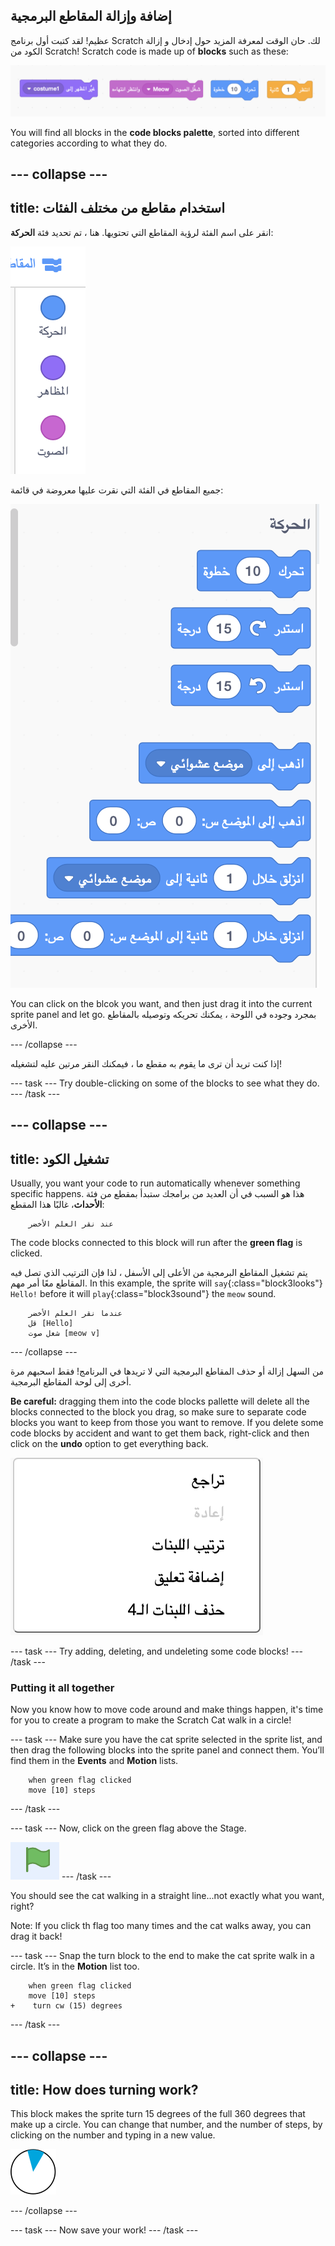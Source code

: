 ## إضافة وإزالة المقاطع البرمجية

عظيم! لقد كتبت أول برنامج Scratch لك. حان الوقت لمعرفة المزيد حول إدخال و إزالة الكود من Scratch! Scratch code is made up of **blocks** such as these:

![](images/code1.png)

You will find all blocks in the **code blocks palette**, sorted into different categories according to what they do.

## \--- collapse \---

## title: استخدام مقاطع من مختلف الفئات

انقر على اسم الفئة لرؤية المقاطع التي تحتويها. هنا ، تم تحديد فئة **الحركة**:

![](images/code2a.png)

جميع المقاطع في الفئة التي نقرت عليها معروضة في قائمة:

![](images/code2b.png)

You can click on the blcok you want, and then just drag it into the current sprite panel and let go. بمجرد وجوده في اللوحة ، يمكنك تحريكه وتوصيله بالمقاطع الأخرى.

\--- /collapse \---

إذا كنت تريد أن ترى ما يقوم به مقطع ما ، فيمكنك النقر مرتين عليه لتشغيله!

\--- task \--- Try double-clicking on some of the blocks to see what they do. \--- /task \---

## \--- collapse \---

## title: تشغيل الكود

Usually, you want your code to run automatically whenever something specific happens. هذا هو السبب في أن العديد من برامجك ستبدأ بمقطع من فئة **الأحداث**، غالبًا هذا المقطع:

```blocks3
    عند نقر العلم الأخضر
```

The code blocks connected to this block will run after the **green flag** is clicked.

يتم تشغيل المقاطع البرمجية من الأعلى إلى الأسفل ، لذا فإن الترتيب الذي تصل فيه المقاطع معًا أمر مهم. In this example, the sprite will `say`{:class="block3looks"} `Hello!` before it will `play`{:class="block3sound"} the `meow` sound.

```blocks3
    عندما نقر العلم الأخضر
    قل [Hello]
    شغل صوت [meow v]
```

\--- /collapse \---

من السهل إزالة أو حذف المقاطع البرمجية التي لا تريدها في البرنامج! فقط اسحبهم مرة أخرى إلى لوحة المقاطع البرمجية.

**Be careful:** dragging them into the code blocks pallette will delete all the blocks connected to the block you drag, so make sure to separate code blocks you want to keep from those you want to remove. If you delete some code blocks by accident and want to get them back, right-click and then click on the **undo** option to get everything back.

![](images/code6.png)

\--- task \--- Try adding, deleting, and undeleting some code blocks! \--- /task \---

### Putting it all together

Now you know how to move code around and make things happen, it's time for you to create a program to make the Scratch Cat walk in a circle!

\--- task \--- Make sure you have the cat sprite selected in the sprite list, and then drag the following blocks into the sprite panel and connect them. You’ll find them in the **Events** and **Motion** lists.

```blocks3
    when green flag clicked
    move [10] steps
```

\--- /task \---

\--- task \--- Now, click on the green flag above the Stage.

![](images/code7.png) \--- /task \---

You should see the cat walking in a straight line...not exactly what you want, right?

Note: If you click th flag too many times and the cat walks away, you can drag it back!

\--- task \--- Snap the turn block to the end to make the cat sprite walk in a circle. It’s in the **Motion** list too.

```blocks3
    when green flag clicked
    move [10] steps
+    turn cw (15) degrees
```

\--- /task \---

## \--- collapse \---

## title: How does turning work?

This block makes the sprite turn 15 degrees of the full 360 degrees that make up a circle. You can change that number, and the number of steps, by clicking on the number and typing in a new value.

![](images/code9.png)

\--- /collapse \---

\--- task \--- Now save your work! \--- /task \---